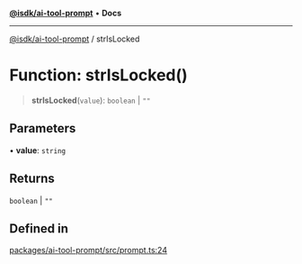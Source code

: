 [**@isdk/ai-tool-prompt**](../README.md) • **Docs**

***

[@isdk/ai-tool-prompt](../globals.md) / strIsLocked

# Function: strIsLocked()

> **strIsLocked**(`value`): `boolean` \| `""`

## Parameters

• **value**: `string`

## Returns

`boolean` \| `""`

## Defined in

[packages/ai-tool-prompt/src/prompt.ts:24](https://github.com/isdk/ai-tool-prompt.js/blob/ccb6c76c282ffb3a596c3e9bc1daa79eaec7b66a/src/prompt.ts#L24)
